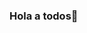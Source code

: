 ### Hola a todos👋

<!--
**xsoulwithrage/xsoulwithrage** is a ✨ _special_ ✨ repository because its `README.md` (this file) appears on your GitHub profile.

# Bienvenidos

<---!

- 🌱 Actualmente estoy aprendiendo Programación.

---!>
